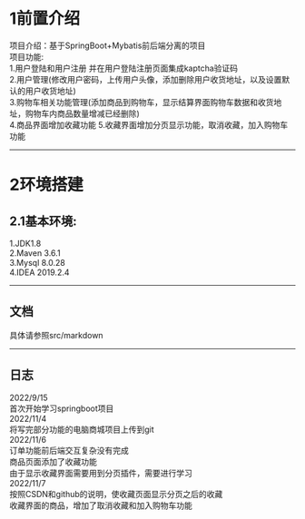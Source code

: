 
# 1前置介绍  
项目介绍：基于SpringBoot+Mybatis前后端分离的项目  
项目功能:  
1.用户登陆和用户注册 并在用户登陆注册页面集成kaptcha验证码  
2.用户管理(修改用户密码，上传用户头像，添加删除用户收货地址，以及设置默认的用户收货地址)  
3.购物车相关功能管理(添加商品到购物车，显示结算界面购物车数据和收货地址，购物车内商品数量增减已经删除)  
4.商品界面增加收藏功能
5.收藏界面增加分页显示功能，取消收藏，加入购物车功能
___
# 2环境搭建  
## 2.1基本环境:  
1.JDK1.8  
2.Maven 3.6.1    
3.Mysql 8.0.28  
4.IDEA 2019.2.4  
___  
## 文档
具体请参照src/markdown
___ 
## 日志  
2022/9/15  
首次开始学习springboot项目    
2022/11/4  
将写完部分功能的电脑商城项目上传到git  
2022/11/6  
  订单功能前后端交互复杂没有完成  
  商品页面添加了收藏功能  
    由于显示收藏界面需要用到分页插件，需要进行学习  
2022/11/7  
  按照CSDN和github的说明，使收藏页面显示分页之后的收藏  
  收藏界面的商品，增加了取消收藏和加入购物车功能  
  
